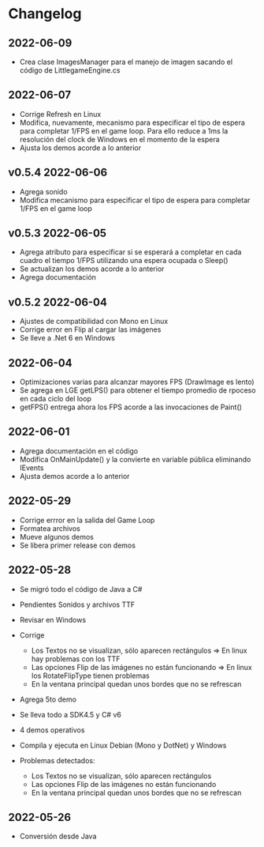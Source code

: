 # Changelog

## 2022-06-09

- Crea clase ImagesManager para el manejo de imagen sacando el código de LittlegameEngine.cs

## 2022-06-07

- Corrige Refresh en Linux
- Modifica, nuevamente, mecanismo para especificar el tipo de espera para completar 1/FPS en el game loop. Para ello reduce a 1ms la resolución del clock de Windows en el momento de la espera
- Ajusta los demos acorde a lo anterior

## v0.5.4 2022-06-06

- Agrega sonido
- Modifica mecanismo para especificar el tipo de espera para completar 1/FPS en el game loop

## v0.5.3 2022-06-05

- Agrega atributo para especificar si se esperará a completar en cada cuadro el tiempo 1/FPS utilizando una espera ocupada o Sleep()
- Se actualizan los demos acorde a lo anterior
- Agrega documentación

## v0.5.2 2022-06-04

- Ajustes de compatibilidad con Mono en Linux
- Corrige error en Flip al cargar las imágenes
- Se lleve a .Net 6 en Windows

## 2022-06-04

- Optimizaciones varias para alcanzar mayores FPS (DrawImage es lento)
- Se agrega en LGE getLPS() para obtener el tiempo promedio de rpoceso en cada ciclo del loop
- getFPS() entrega ahora los FPS acorde a las invocaciones de Paint()

## 2022-06-01

- Agrega documentación en el código
- Modifica OnMainUpdate() y la convierte en variable pública eliminando IEvents
- Ajusta demos acorde a lo anterior

## 2022-05-29

- Corrige errror en la salida del Game Loop
- Formatea archivos
- Mueve algunos demos
- Se libera primer release con demos

## 2022-05-28

- Se migró todo el código de Java a C#
- Pendientes Sonidos y archivos TTF
- Revisar en Windows

- Corrige
  - Los Textos no se visualizan, sólo aparecen rectángulos => En linux hay problemas con los TTF
  - Las opciones Flip de las imágenes no están funcionando => En linux los RotateFlipType tienen problemas
  - En la ventana principal quedan unos bordes que no se refrescan
- Agrega 5to demo

- Se lleva todo a SDK4.5 y C# v6
- 4 demos operativos
- Compila y ejecuta en Linux Debian (Mono y DotNet) y Windows
- Problemas detectados:
  - Los Textos no se visualizan, sólo aparecen rectángulos
  - Las opciones Flip de las imágenes no están funcionando
  - En la ventana principal quedan unos bordes que no se refrescan

## 2022-05-26

- Conversión desde Java
